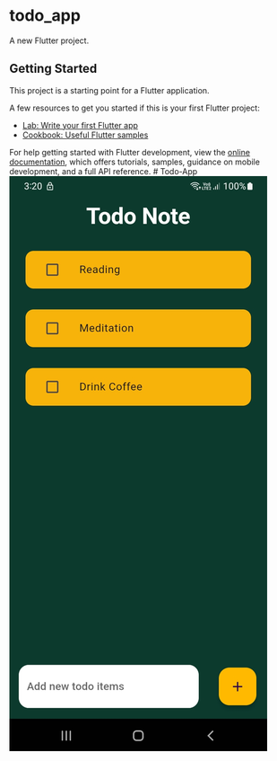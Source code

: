 # todo_app


A new Flutter project.

## Getting Started

This project is a starting point for a Flutter application.

A few resources to get you started if this is your first Flutter project:

- [Lab: Write your first Flutter app](https://docs.flutter.dev/get-started/codelab)
- [Cookbook: Useful Flutter samples](https://docs.flutter.dev/cookbook)

For help getting started with Flutter development, view the
[online documentation](https://docs.flutter.dev/), which offers tutorials,
samples, guidance on mobile development, and a full API reference.
#   T o d o - A p p 
 
 ![img alt](https://github.com/Shrijana1029/Todo-App/blob/a66f9e3ab376634bf9c534af52f99b0f4c4babaf/54adfa84-898e-4a65-a59a-4e330b27b7df.jpg)
